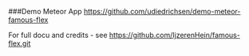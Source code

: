 ###Demo Meteor App
https://github.com/udiedrichsen/demo-meteor-famous-flex

For full docu and credits - see https://github.com/IjzerenHein/famous-flex.git
